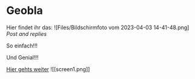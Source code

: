 # Geobla

Hier findet ihr das:
![Files/Bildschirmfoto vom 2023-04-03 14-41-48.png]
*Post and replies*

So einfach!!!

Und Genial!!!

[Hier gehts weiter](Geobla-FAQ)
![[screen1.png]]